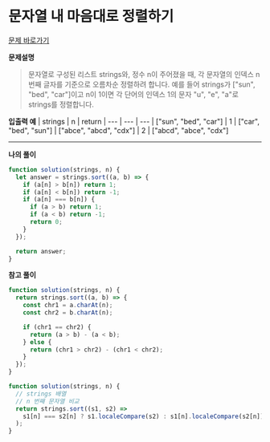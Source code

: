# 문자열 내 마음대로 정렬하기

[문제 바로가기](https://school.programmers.co.kr/learn/courses/30/lessons/12915)

**문제설명**

> 문자열로 구성된 리스트 strings와, 정수 n이 주어졌을 때, 각 문자열의 인덱스 n번째 글자를 기준으로 오름차순 정렬하려 합니다. 예를 들어 strings가 ["sun", "bed", "car"]이고 n이 1이면 각 단어의 인덱스 1의 문자 "u", "e", "a"로 strings를 정렬합니다.

**입출력 예**
| strings | n | return
| --- | --- | ---
| ["sun", "bed", "car"] | 1 | ["car", "bed", "sun"]
| ["abce", "abcd", "cdx"] | 2 | ["abcd", "abce", "cdx"]

---

**나의 풀이**

```javascript
function solution(strings, n) {
  let answer = strings.sort((a, b) => {
    if (a[n] > b[n]) return 1;
    if (a[n] < b[n]) return -1;
    if (a[n] === b[n]) {
      if (a > b) return 1;
      if (a < b) return -1;
      return 0;
    }
  });

  return answer;
}
```

**참고 풀이**

```javascript
function solution(strings, n) {
  return strings.sort((a, b) => {
    const chr1 = a.charAt(n);
    const chr2 = b.charAt(n);

    if (chr1 == chr2) {
      return (a > b) - (a < b);
    } else {
      return (chr1 > chr2) - (chr1 < chr2);
    }
  });
}
```

```javascript
function solution(strings, n) {
  // strings 배열
  // n 번째 문자열 비교
  return strings.sort((s1, s2) =>
    s1[n] === s2[n] ? s1.localeCompare(s2) : s1[n].localeCompare(s2[n])
  );
}
```
